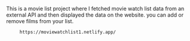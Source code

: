  This is a movie list project where I fetched movie watch list data from an external API and then displayed the data on the website. you can add or remove films from your list.                                                 
                   
         https://moviewatchlist1.netlify.app/      
 
